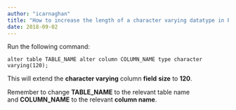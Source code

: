 ```yaml
---
author: "icarnaghan"
title: "How to increase the length of a character varying datatype in Postgres without data loss"
date: 2018-09-02
---
```


Run the following command:

```
alter table TABLE_NAME alter column COLUMN_NAME type character varying(120);
```

This will extend the **character varying** column **field** **size** to **120**.

Remember to change **TABLE\_NAME** to the relevant table name and **COLUMN\_NAME** to the relevant **column name**.
